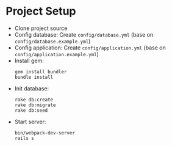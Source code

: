 # Project Setup
- Clone project source
- Config database: Create `config/database.yml` (base on `config/database.example.yml`)
- Config application: Create `config/application.yml` (base on `config/application.example.yml`)
- Install gem:
    ```
    gem install bundler
    bundle install
    ```
- Init database:
    ```
    rake db:create
    rake db:migrate
    rake db:seed
    ```
- Start server:
    ```
    bin/webpack-dev-server
    rails s
    ```
